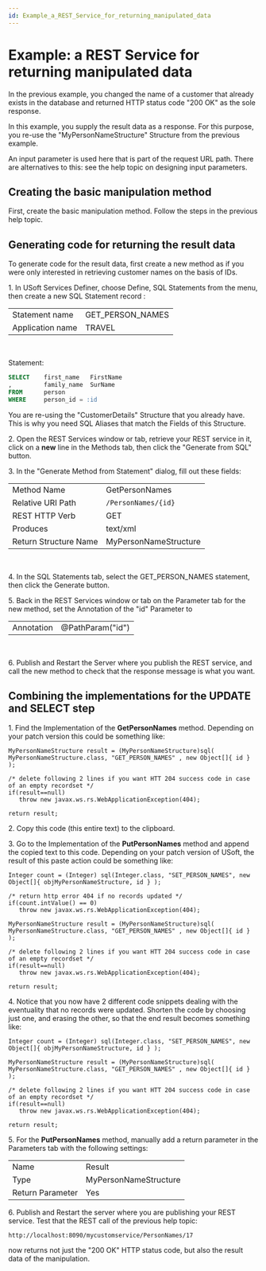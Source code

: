 ```yaml
---
id: Example_a_REST_Service_for_returning_manipulated_data
---
```


# Example: a REST Service for returning manipulated data

In the previous example, you changed the name of a customer that already exists in the database and returned HTTP status code "200 OK" as the sole response.

In this example, you supply the result data as a response. For this purpose, you re-use the "MyPersonNameStructure" Structure from the previous example.

An input parameter is used here that is part of the request URL path. There are alternatives to this: see the help topic on designing input parameters.

## Creating the basic manipulation method

First, create the basic manipulation method. Follow the steps in the previous help topic.

## Generating code for returning the result data

To generate code for the result data, first create a new method as if you were only interested in retrieving customer names on the basis of IDs.

1. In USoft Services Definer, choose Define, SQL Statements from the menu, then create a new SQL Statement record :

|        |        |
|--------|--------|
|Statement name|GET_PERSON_NAMES|
|Application name|TRAVEL  |



 

Statement:

```sql
SELECT    first_name   FirstName
,         family_name  SurName
FROM      person
WHERE     person_id = :id
```

You are re-using the "CustomerDetails" Structure that you already have. This is why you need SQL Aliases that match the Fields of this Structure.

2. Open the REST Services window or tab, retrieve your REST service in it, click on a **new** line in the Methods tab, then click the "Generate from SQL" button.

3. In the "Generate Method from Statement" dialog, fill out these fields:

|        |        |
|--------|--------|
|Method Name|GetPersonNames|
|Relative URI Path|`/PersonNames/{id}`|
|REST HTTP Verb|GET     |
|Produces|text/xml|
|Return Structure Name|MyPersonNameStructure|



 

4. In the SQL Statements tab, select the GET_PERSON_NAMES statement, then click the Generate button.

5. Back in the REST Services window or tab on the Parameter tab for the new method, set the Annotation of the "id" Parameter to

|        |        |
|--------|--------|
|Annotation|@PathParam("id")|



 

6. Publish and Restart the Server where you publish the REST service, and call the new method to check that the response message is what you want.



## Combining the implementations for the UPDATE and SELECT step

1. Find the Implementation of the **GetPersonNames** method. Depending on your patch version this could be something like:

```language-java
MyPersonNameStructure result = (MyPersonNameStructure)sql( MyPersonNameStructure.class, "GET_PERSON_NAMES" , new Object[]{ id } );

/* delete following 2 lines if you want HTT 204 success code in case of an empty recordset */
if(result==null)
   throw new javax.ws.rs.WebApplicationException(404);

return result;
```

2. Copy this code (this entire text) to the clipboard.

3. Go to the Implementation of the **PutPersonNames** method and append the copied text to this code. Depending on your patch version of USoft, the result of this paste action could be something like:

```language-java
Integer count = (Integer) sql(Integer.class, "SET_PERSON_NAMES", new Object[]{ objMyPersonNameStructure, id } );

/* return http error 404 if no records updated */   
if(count.intValue() == 0)
   throw new javax.ws.rs.WebApplicationException(404);

MyPersonNameStructure result = (MyPersonNameStructure)sql( MyPersonNameStructure.class, "GET_PERSON_NAMES" , new Object[]{ id } );

/* delete following 2 lines if you want HTT 204 success code in case of an empty recordset */
if(result==null)
   throw new javax.ws.rs.WebApplicationException(404);

return result;
```

4. Notice that you now have 2 different code snippets dealing with the eventuality that no records were updated. Shorten the code by choosing just one, and erasing the other, so that the end result becomes something like:

```language-java
Integer count = (Integer) sql(Integer.class, "SET_PERSON_NAMES", new Object[]{ objMyPersonNameStructure, id } );

MyPersonNameStructure result = (MyPersonNameStructure)sql( MyPersonNameStructure.class, "GET_PERSON_NAMES" , new Object[]{ id } );

/* delete following 2 lines if you want HTT 204 success code in case of an empty recordset */
if(result==null)
   throw new javax.ws.rs.WebApplicationException(404);

return result;
```

5. For the **PutPersonNames** method, manually add a return parameter in the Parameters tab with the following settings:

|        |        |
|--------|--------|
|Name    |Result  |
|Type    |MyPersonNameStructure|
|Return Parameter|Yes     |


6. Publish and Restart the server where you are publishing your REST service. Test that the REST call of the previous help topic:

```
http://localhost:8090/mycustomservice/PersonNames/17
```

now returns not just the "200 OK" HTTP status code, but also the result data of the manipulation.